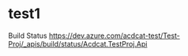 # test1
Build Status
https://dev.azure.com/acdcat-test/Test-Proj/_apis/build/status/Acdcat.TestProj.Api
